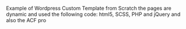 Example of Wordpress Custom Template from Scratch
the pages are dynamic and used the following code: html5, SCSS, PHP and jQuery and also the ACF pro
